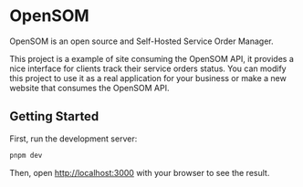 # OpenSOM

OpenSOM is an open source and Self-Hosted Service Order Manager.

This project is a example of site consuming the OpenSOM API, it provides a nice interface for clients track their service orders status. You can modify this project to use it as a real application for your business or make a new website that consumes the OpenSOM API.

## Getting Started

First, run the development server:

```bash
pnpm dev
```

Then, open [http://localhost:3000](http://localhost:3000) with your browser to see the result.
